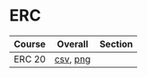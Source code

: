 # ERC

| Course | Overall | Section |
| ------ | ------- | ------- |
| ERC 20 | [csv](https://github.com/UCSD-Historical-Enrollment-Data//Users/ryanbatubara/Desktop/2024Spring/blob/main/overall/ERC%2020.csv), [png](https://raw.githubusercontent.com/UCSD-Historical-Enrollment-Data//Users/ryanbatubara/Desktop/2024Spring/main/plot_overall/ERC%2020.png) |  |
